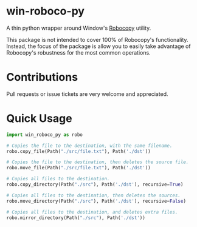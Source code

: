 # win-roboco-py
A thin python wrapper around Window's [Robocopy](https://learn.microsoft.com/en-us/windows-server/administration/windows-commands/robocopy) utility.

This package is not intended to cover 100% of Robocopy's functionality.
Instead, the focus of the package is allow you to easily take advantage of Robocopy's robustness for the most common operations.

# Contributions
Pull requests or issue tickets are very welcome and appreciated.

# Quick Usage

```python
import win_roboco_py as robo

# Copies the file to the destination, with the same filename.
robo.copy_file(Path("./src/file.txt"), Path('./dst'))

# Copies the file to the destination, then deletes the source file.
robo.move_file(Path("./src/file.txt"), Path('./dst'))

# Copies all files to the destination.
robo.copy_directory(Path("./src"), Path('./dst'), recursive=True)

# Copies all files to the destination, then deletes the sources.
robo.move_directory(Path("./src"), Path('./dst'), recursive=False)

# Copies all files to the destination, and deletes extra files.
robo.mirror_directory(Path("./src"), Path('./dst'))
```

